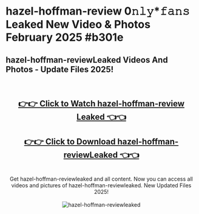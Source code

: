 # hazel-hoffman-review 0𝚗𝚕𝚢*𝚏𝚊𝚗𝚜 Leaked New Video & Photos February 2025 #b301e

<h2>hazel-hoffman-reviewLeaked Videos And Photos - Update Files 2025!</h2>
<br>
<div align="center">
<h2><a href="https://mediaupload.pro?title=hazel-hoffman-review&ref=11F" rel="nofollow">👉👉 Click to Watch hazel-hoffman-review Leaked 👈👈</a></h2>
<h2><a href="https://mediaupload.pro?title=hazel-hoffman-review&ref=11F" rel="nofollow">👉👉 Click to Download hazel-hoffman-reviewLeaked 👈👈</a></h2>
<br>
Get hazel-hoffman-reviewleaked and all content. Now you can access all videos and pictures of hazel-hoffman-reviewleaked. New Updated Files 2025!
<br>
<br>
<a href="https://mediaupload.pro?title=hazel-hoffman-review&ref=11F" rel="nofollow" data-target="animated-image.originalLink"><img src="https://i.ibb.co/Gkj2r4b/banner.png" alt="hazel-hoffman-reviewleaked" style="max-width: 100%; display: inline-block;" data-target="animated-image.originalImage"></a>
</div>
<br>

